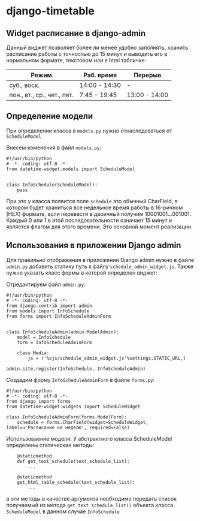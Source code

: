 django-timetable
================

Widget расписание в django-admin
---------------------------------------

Данный виджет позволяет более ли менее удобно заполнять, хранить расписание работы с точностью до 15 минут и выводить его в нормальном формате, текстовом или в html табличке:

Режим | Раб. время | Перерыв
------|------------|-------
суб., воск.|14:00 - 14:30|	-
пон., вт., ср., чет., пят.|7:45 - 19:45	|13:00 - 14:00


Определение модели
------------------

При определении класса в `models.py` нужно отнаследоваться от `ScheduleModel`

Внесем изменения в файл `models.py`:
```
#!/usr/bin/python
# -*- coding: utf-8 -*-
from datetime-widget.models import ScheduleModel


class InfoSchedule(ScheduleModel):
    pass
```

При это у класса появится поле `schedule` это обычный CharField, в котором будет храниться все недельное время работы в 16-ричном (HEX) формате, если перевести в двоичный получим 10001001...001001. Каждый 0 или 1 в этой последовательности означает 15 минут и является флагом для этого времени. Это основной момент реализации.

Использования в приложении Django admin
---------------------------------------
Для правильно отображения в приложении Django admin нужно в файле `admin.py` добавить статику путь к файлу
`schedule_admin_widget.js`. Также нужно указать класс формы в которой определен виджет:

Отредактируем файл `admin.py`:
```
#!/usr/bin/python
# -*- coding: utf-8 -*-
from django.contrib import admin
from models import InfoSchedule
from forms import InfoScheduleAdminForm


class InfoScheduleAdmin(admin.ModelAdmin):
    model = InfoSchedule
    form = InfoScheduleAdminForm
    
    class Media:
        js = ('%sjs/schedule_admin_widget.js'%settings.STATIC_URL,)
    
admin.site.register(InfoSchedule, InfoScheduleAdmin)
```
Создадим форму `InfoScheduleAdminForm` в файле `forms.py`:
```
#!/usr/bin/python
# -*- coding: utf-8 -*-
from django import forms
from datetime-widget.widgets import ScheduleWidget

class InfoScheduleAdminForm(forms.ModelForm):
    schedule = forms.CharField(widget=ScheduleWidget, label=u'Расписание на неделю', required=False)
```

Использоваение модели:
У абстрактного класса ScheduleModel определены статические методы:
```
    @staticmethod
    def get_text_schedule(text_schedule_list):
        ...

    @staticmethod
    get_html_table_schedule(text_schedule_list):
        ...
```
в эти методы в качестве аргумента необходимо передать список получаемый из метода `get_text_schedule_list()` объекта класса `ScheduleModel` в данном случае `InfoSchedule`
